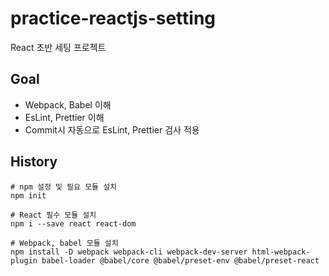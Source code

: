 # practice-reactjs-setting

React 초반 세팅 프로젝트

## Goal

- Webpack, Babel 이해
- EsLint, Prettier 이해
- Commit시 자동으로 EsLint, Prettier 검사 적용

## History

```
# npm 설정 및 필요 모듈 설치
npm init

# React 필수 모듈 설치
npm i --save react react-dom

# Webpack, babel 모듈 설치
npm install -D webpack webpack-cli webpack-dev-server html-webpack-plugin babel-loader @babel/core @babel/preset-env @babel/preset-react

```

